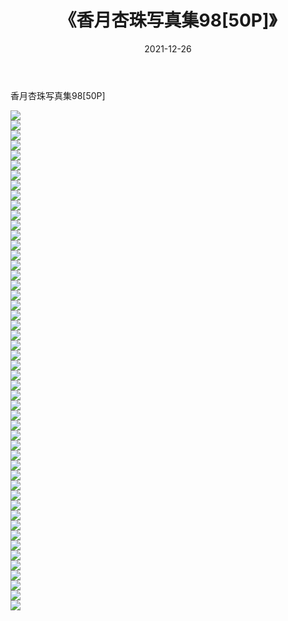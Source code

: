 ﻿---
layout: post
title:  《香月杏珠写真集98[50P]》
date:   2021-12-26
img: http://pic.660000.xyz/1:/性感/2021/香月杏珠写真集98[50P]/000.jpg
categories: [美女, 清纯, 唯美]
---

香月杏珠写真集98[50P]

  ![](http://pic.660000.xyz/1:/性感/2021/香月杏珠写真集98[50P]/001.jpg) <br> ![](http://pic.660000.xyz/1:/性感/2021/香月杏珠写真集98[50P]/002.jpg) <br> ![](http://pic.660000.xyz/1:/性感/2021/香月杏珠写真集98[50P]/003.jpg) <br> ![](http://pic.660000.xyz/1:/性感/2021/香月杏珠写真集98[50P]/004.jpg) <br> ![](http://pic.660000.xyz/1:/性感/2021/香月杏珠写真集98[50P]/005.jpg) <br> ![](http://pic.660000.xyz/1:/性感/2021/香月杏珠写真集98[50P]/006.jpg) <br> ![](http://pic.660000.xyz/1:/性感/2021/香月杏珠写真集98[50P]/007.jpg) <br> ![](http://pic.660000.xyz/1:/性感/2021/香月杏珠写真集98[50P]/008.jpg) <br> ![](http://pic.660000.xyz/1:/性感/2021/香月杏珠写真集98[50P]/009.jpg) <br> ![](http://pic.660000.xyz/1:/性感/2021/香月杏珠写真集98[50P]/010.jpg) <br> ![](http://pic.660000.xyz/1:/性感/2021/香月杏珠写真集98[50P]/011.jpg) <br> ![](http://pic.660000.xyz/1:/性感/2021/香月杏珠写真集98[50P]/012.jpg) <br> ![](http://pic.660000.xyz/1:/性感/2021/香月杏珠写真集98[50P]/013.jpg) <br> ![](http://pic.660000.xyz/1:/性感/2021/香月杏珠写真集98[50P]/014.jpg) <br> ![](http://pic.660000.xyz/1:/性感/2021/香月杏珠写真集98[50P]/015.jpg) <br> ![](http://pic.660000.xyz/1:/性感/2021/香月杏珠写真集98[50P]/016.jpg) <br> ![](http://pic.660000.xyz/1:/性感/2021/香月杏珠写真集98[50P]/017.jpg) <br> ![](http://pic.660000.xyz/1:/性感/2021/香月杏珠写真集98[50P]/018.jpg) <br> ![](http://pic.660000.xyz/1:/性感/2021/香月杏珠写真集98[50P]/019.jpg) <br> ![](http://pic.660000.xyz/1:/性感/2021/香月杏珠写真集98[50P]/020.jpg) <br> ![](http://pic.660000.xyz/1:/性感/2021/香月杏珠写真集98[50P]/021.jpg) <br> ![](http://pic.660000.xyz/1:/性感/2021/香月杏珠写真集98[50P]/022.jpg) <br> ![](http://pic.660000.xyz/1:/性感/2021/香月杏珠写真集98[50P]/023.jpg) <br> ![](http://pic.660000.xyz/1:/性感/2021/香月杏珠写真集98[50P]/024.jpg) <br> ![](http://pic.660000.xyz/1:/性感/2021/香月杏珠写真集98[50P]/025.jpg) <br> ![](http://pic.660000.xyz/1:/性感/2021/香月杏珠写真集98[50P]/026.jpg) <br> ![](http://pic.660000.xyz/1:/性感/2021/香月杏珠写真集98[50P]/027.jpg) <br> ![](http://pic.660000.xyz/1:/性感/2021/香月杏珠写真集98[50P]/028.jpg) <br> ![](http://pic.660000.xyz/1:/性感/2021/香月杏珠写真集98[50P]/029.jpg) <br> ![](http://pic.660000.xyz/1:/性感/2021/香月杏珠写真集98[50P]/030.jpg) <br> ![](http://pic.660000.xyz/1:/性感/2021/香月杏珠写真集98[50P]/031.jpg) <br> ![](http://pic.660000.xyz/1:/性感/2021/香月杏珠写真集98[50P]/032.jpg) <br> ![](http://pic.660000.xyz/1:/性感/2021/香月杏珠写真集98[50P]/033.jpg) <br> ![](http://pic.660000.xyz/1:/性感/2021/香月杏珠写真集98[50P]/034.jpg) <br> ![](http://pic.660000.xyz/1:/性感/2021/香月杏珠写真集98[50P]/035.jpg) <br> ![](http://pic.660000.xyz/1:/性感/2021/香月杏珠写真集98[50P]/036.jpg) <br> ![](http://pic.660000.xyz/1:/性感/2021/香月杏珠写真集98[50P]/037.jpg) <br> ![](http://pic.660000.xyz/1:/性感/2021/香月杏珠写真集98[50P]/038.jpg) <br> ![](http://pic.660000.xyz/1:/性感/2021/香月杏珠写真集98[50P]/039.jpg) <br> ![](http://pic.660000.xyz/1:/性感/2021/香月杏珠写真集98[50P]/040.jpg) <br> ![](http://pic.660000.xyz/1:/性感/2021/香月杏珠写真集98[50P]/041.jpg) <br> ![](http://pic.660000.xyz/1:/性感/2021/香月杏珠写真集98[50P]/042.jpg) <br> ![](http://pic.660000.xyz/1:/性感/2021/香月杏珠写真集98[50P]/043.jpg) <br> ![](http://pic.660000.xyz/1:/性感/2021/香月杏珠写真集98[50P]/044.jpg) <br> ![](http://pic.660000.xyz/1:/性感/2021/香月杏珠写真集98[50P]/045.jpg) <br> ![](http://pic.660000.xyz/1:/性感/2021/香月杏珠写真集98[50P]/046.jpg) <br> ![](http://pic.660000.xyz/1:/性感/2021/香月杏珠写真集98[50P]/047.jpg) <br> ![](http://pic.660000.xyz/1:/性感/2021/香月杏珠写真集98[50P]/048.jpg) <br> ![](http://pic.660000.xyz/1:/性感/2021/香月杏珠写真集98[50P]/049.jpg) <br> ![](http://pic.660000.xyz/1:/性感/2021/香月杏珠写真集98[50P]/050.jpg) <br>